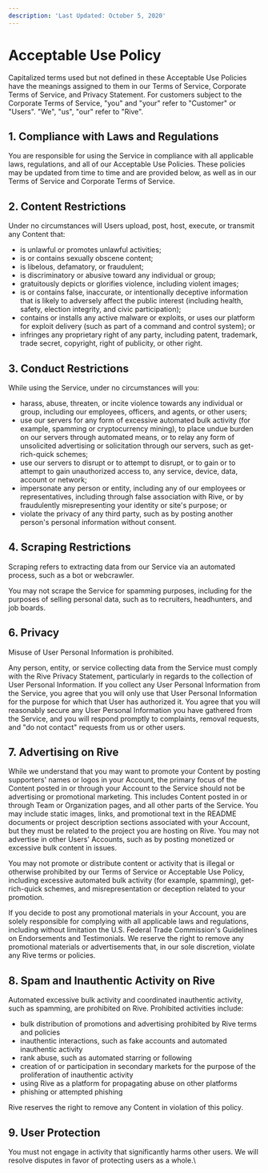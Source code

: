 ```yaml
---
description: 'Last Updated: October 5, 2020'
---
```


# Acceptable Use Policy

Capitalized terms used but not defined in these Acceptable Use Policies have the meanings assigned to them in our Terms of Service, Corporate Terms of Service, and Privacy Statement. For customers subject to the Corporate Terms of Service, "you" and "your" refer to "Customer" or "Users". "We", "us", "our" refer to "Rive".

## 1. Compliance with Laws and Regulations

You are responsible for using the Service in compliance with all applicable laws, regulations, and all of our Acceptable Use Policies. These policies may be updated from time to time and are provided below, as well as in our Terms of Service and Corporate Terms of Service.

## 2. Content Restrictions

Under no circumstances will Users upload, post, host, execute, or transmit any Content that:

* is unlawful or promotes unlawful activities;
* is or contains sexually obscene content;
* is libelous, defamatory, or fraudulent;
* is discriminatory or abusive toward any individual or group;
* gratuitously depicts or glorifies violence, including violent images;
* is or contains false, inaccurate, or intentionally deceptive information that is likely to adversely affect the public interest (including health, safety, election integrity, and civic participation);
* contains or installs any active malware or exploits, or uses our platform for exploit delivery (such as part of a command and control system); or
* infringes any proprietary right of any party, including patent, trademark, trade secret, copyright, right of publicity, or other right.

## 3. Conduct Restrictions

While using the Service, under no circumstances will you:

* harass, abuse, threaten, or incite violence towards any individual or group, including our employees, officers, and agents, or other users;
* use our servers for any form of excessive automated bulk activity (for example, spamming or cryptocurrency mining), to place undue burden on our servers through automated means, or to relay any form of unsolicited advertising or solicitation through our servers, such as get-rich-quick schemes;
* use our servers to disrupt or to attempt to disrupt, or to gain or to attempt to gain unauthorized access to, any service, device, data, account or network;
* impersonate any person or entity, including any of our employees or representatives, including through false association with Rive, or by fraudulently misrepresenting your identity or site's purpose; or
* violate the privacy of any third party, such as by posting another person's personal information without consent.

## 4. Scraping Restrictions

Scraping refers to extracting data from our Service via an automated process, such as a bot or webcrawler.&#x20;

You may not scrape the Service for spamming purposes, including for the purposes of selling personal data, such as to recruiters, headhunters, and job boards.

## 6. Privacy

Misuse of User Personal Information is prohibited.

Any person, entity, or service collecting data from the Service must comply with the Rive Privacy Statement, particularly in regards to the collection of User Personal Information. If you collect any User Personal Information from the Service, you agree that you will only use that User Personal Information for the purpose for which that User has authorized it. You agree that you will reasonably secure any User Personal Information you have gathered from the Service, and you will respond promptly to complaints, removal requests, and "do not contact" requests from us or other users.

## 7. Advertising on Rive

While we understand that you may want to promote your Content by posting supporters' names or logos in your Account, the primary focus of the Content posted in or through your Account to the Service should not be advertising or promotional marketing. This includes Content posted in or through Team or Organization pages, and all other parts of the Service. You may include static images, links, and promotional text in the README documents or project description sections associated with your Account, but they must be related to the project you are hosting on Rive. You may not advertise in other Users' Accounts, such as by posting monetized or excessive bulk content in issues.

You may not promote or distribute content or activity that is illegal or otherwise prohibited by our Terms of Service or Acceptable Use Policy, including excessive automated bulk activity (for example, spamming), get-rich-quick schemes, and misrepresentation or deception related to your promotion.

If you decide to post any promotional materials in your Account, you are solely responsible for complying with all applicable laws and regulations, including without limitation the U.S. Federal Trade Commission's Guidelines on Endorsements and Testimonials. We reserve the right to remove any promotional materials or advertisements that, in our sole discretion, violate any Rive terms or policies.

## 8. Spam and Inauthentic Activity on Rive

Automated excessive bulk activity and coordinated inauthentic activity, such as spamming, are prohibited on Rive. Prohibited activities include:

* bulk distribution of promotions and advertising prohibited by Rive terms and policies
* inauthentic interactions, such as fake accounts and automated inauthentic activity
* rank abuse, such as automated starring or following
* creation of or participation in secondary markets for the purpose of the proliferation of inauthentic activity
* using Rive as a platform for propagating abuse on other platforms
* phishing or attempted phishing

Rive reserves the right to remove any Content in violation of this policy.

## 9. User Protection

You must not engage in activity that significantly harms other users. We will resolve disputes in favor of protecting users as a whole.\
